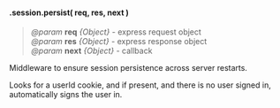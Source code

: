 #### .session.persist( req, res, next )  
> *@param* **req** _{Object}_  - express request object  
> *@param* **res** _{Object}_  - express response object  
> *@param* **next** _{Object}_  - callback  

Middleware to ensure session persistence across server restarts.  

Looks for a userId cookie, and if present, and there is no user signed in, automatically signs the user in.

<div class="code-header addGitHubLink" data-file="lib/session.js#L156-L188"> &nbsp;</div><pre class=" language-javascript hideCode api"></pre> 
